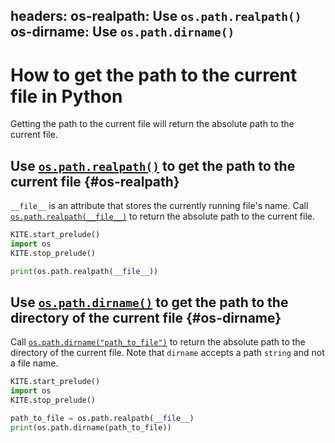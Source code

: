 headers:
  os-realpath: Use `os.path.realpath()`
  os-dirname: Use `os.path.dirname()`
---
# How to get the path to the current file in Python
Getting the path to the current file will return the absolute path to the current file.

## Use [`os.path.realpath()`](kite-sym:os.path.realpath) to get the path to the current file {#os-realpath}
`__file__` is an attribute that stores the currently running file's name. Call [`os.path.realpath(__file__)`](kite-sym:os.path.realpath) to return the absolute path to the current file.

```python
KITE.start_prelude()
import os
KITE.stop_prelude()

print(os.path.realpath(__file__))
```

## Use [`os.path.dirname()`](kite-sym:os.path.dirname) to get the path to the directory of the current file {#os-dirname}
Call [`os.path.dirname("path_to_file")`](kite-sym:os.path.dirname) to return the absolute path to the directory of the current file. Note that `dirname` accepts a path `string` and not a file name.

```python
KITE.start_prelude()
import os
KITE.stop_prelude()

path_to_file = os.path.realpath(__file__)
print(os.path.dirname(path_to_file))
```
